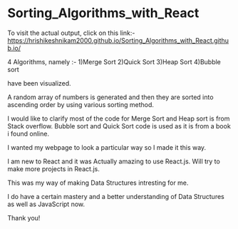 # Sorting_Algorithms_with_React

To visit the actual output, click on this link:- https://hrishikeshnikam2000.github.io/Sorting_Algorithms_with_React.github.io/


4 Algorithms, namely :-
    1)Merge Sort
    2)Quick Sort
    3)Heap Sort
    4)Bubble sort
    
 have been visualized.
 
 
 A random array of numbers is generated and then they are sorted into ascending order by using various sorting method.
 
 I would like to clarify most of the code for Merge Sort and Heap sort is from Stack overflow.
 Bubble sort and Quick Sort code is used as it is from a book i found online.
 
 I wanted my webpage to look a particular way so I made it this way.
 
 I am new to React and it was Actually amazing to use React.js.
 Will try to make more projects in React.js.
 
This was my way of making Data Structures intresting for me.

I do have a certain mastery and a better understanding of Data Structures as well as JavaScript now.

Thank you!
